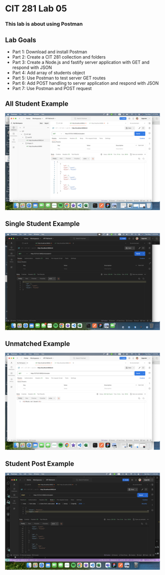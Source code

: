 # CIT 281 Lab 05

### This lab is about using Postman

## Lab Goals
  - Part 1: Download and install Postman
  - Part 2: Create a CIT 281 collection and folders
  - Part 3: Create a Node.js and fastify server application with GET and respond with JSON
  - Part 4: Add array of students object
  - Part 5: Use Postman to test server GET routes
  - Part 6: Add POST handling to server application and respond with JSON
  - Part 7: Use Postman and POST request

## All Student Example
![allStudent](https://raw.githubusercontent.com/kristiechu/cit281-lab05/main/AllStudents.png)

## Single Student Example
![singleStudent](https://raw.githubusercontent.com/kristiechu/cit281-lab05/main/SingleStudent.png)

## Unmatched Example
![unmatchedStudent](https://raw.githubusercontent.com/kristiechu/cit281-lab05/main/Unmatched.png)

## Student Post Example
![StudentPost](https://raw.githubusercontent.com/kristiechu/cit281-lab05/main/StudentPost.png)
